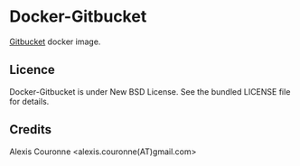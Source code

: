 # Docker-Gitbucket

[Gitbucket](https://github.com/takezoe/gitbucket) docker image.

## Licence

Docker-Gitbucket is under New BSD License. See the bundled LICENSE file for details.

## Credits

Alexis Couronne <alexis.couronne(AT)gmail.com>


